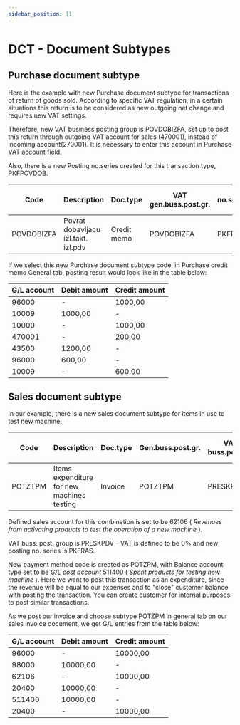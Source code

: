 ```yaml
---
sidebar_position: 11
---
```

# DCT - Document Subtypes

## Purchase document subtype

Here is the example with new Purchase document subtype for transactions of return of goods sold. According to specific VAT regulation, in a certain situations this return is to be considered as new outgoing net change and requires new VAT settings.

Therefore, new VAT business posting group is POVDOBIZFA, set up to post this return through outgoing VAT account for sales (470001), instead of incoming account(270001). It is necessary to enter this account in Purchase VAT account field.

Also, there is a new Posting no.series created for this transaction type, PKFPOVDOB.

| **Code** | **Description**               | **Doc.type** | **VAT gen.buss.post.gr.** | **Posting no.series(Purchase hdr)** |
| -------------- | ----------------------------------- | ------------------ | ------------------------------- | ----------------------------------------- |
| POVDOBIZFA     | Povrat dobavljacu izl.fakt. izl.pdv | Credit memo        | POVDOBIZFA                      | PKFPOVDOB                                 |

If we select this new Purchase document subtype code, in Purchase credit memo General tab, posting result would look like in the table below:

| **G/L account** | **Debit amount** | **Credit amount** |
| --------------------- | ---------------------- | ----------------------- |
| 96000                 | -                      | 1000,00                 |
| 10009                 | 1000,00                | -                       |
| 10000                 | -                      | 1000,00                 |
| 470001                | -                      | 200,00                  |
| 43500                 | 1200,00                | -                       |
| 96000                 | 600,00                 | -                       |
| 10009                 | -                      | 600,00                  |

## Sales document subtype

In our example, there is a new sales document subtype for items in use to test new machine.

| **Code** | **Description**                      | **Doc.type** | **Gen.buss.post.gr.** | **VAT buss.post.gr.** | **Payment method code** | **Post.no.series** |
| -------------- | ------------------------------------------ | ------------------ | --------------------------- | --------------------------- | ----------------------------- | ------------------------ |
| POTZTPM        | Items expenditure for new machines testing | Invoice            | POTZTPM                     | PRESKPDVV                   | POZTPM                        | PFKRAS                   |

Defined sales account for this combination is set to be 62106 ( *Revenues from activating products to test the operation of a new machine* ).

VAT buss. post. group is PRESKPDV – VAT is defined to be 0% and new posting no. series is PKFRAS.

New payment method code is created as POTZPM, with Balance account type set to be *G/L cost account* 511400 ( *Spent products for testing new machine* ). Here we want to post this transaction as an expenditure, since the revenue will be equal to our expenses and to "close" customer balance with posting the transaction. You can create customer for internal purposes to post similar transactions.

As we post our invoice and choose subtype POTZPM in general tab on our sales invoice document, we get G/L entries from the table below:

| **G/L account** | **Debit amount** | **Credit amount** |
| --------------------- | ---------------------- | ----------------------- |
| 96000                 | -                      | 10000,00                |
| 98000                 | 10000,00               | -                       |
| 62106                 | -                      | 10000,00                |
| 20400                 | 10000,00               | -                       |
| 511400                | 10000,00               | -                       |
| 20400                 | -                      | 10000,00                |
